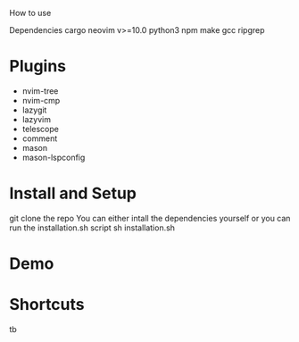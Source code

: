 How to use



Dependencies
cargo
neovim v>=10.0
python3
npm
make
gcc
ripgrep

# Plugins
- nvim-tree
- nvim-cmp
- lazygit
- lazyvim
- telescope
- comment
- mason
- mason-lspconfig

# Install and Setup
git clone the repo
You can either intall the dependencies yourself or you can run the installation.sh script
sh installation.sh

# Demo

# Shortcuts
tb
